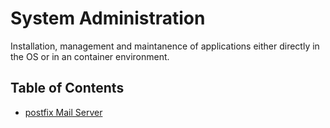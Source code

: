 # System Administration

Installation, management and maintanence of applications either directly in the OS or in an container environment.

## Table of Contents

* [postfix Mail Server](./postfix-mail-server.md)
